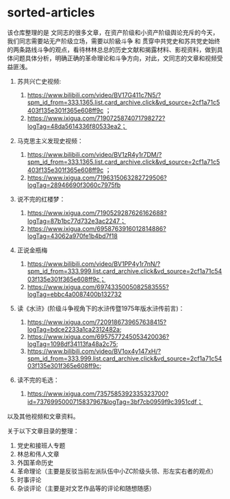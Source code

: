 # sorted-articles

该仓库整理的是 文同志的很多文章，在资产阶级和小资产阶级舆论充斥的今天，我们同志需要站无产阶级立场，需要以阶級斗争 和 贯穿中共党史和苏共党史始终的两条路线斗争的观点，看待林林总总的历史文献和揭露材料、影视资料，做到具体问题具体分析，明确正确的革命理论和斗争方向，对此，文同志的文章和视频受益匪浅。

1. 苏共兴亡史视频: 
   1.  https://www.bilibili.com/video/BV17G411c7N5/?spm_id_from=333.1365.list.card_archive.click&vd_source=2cf1a71c5403f135e301f365e608ff9c ；
   2.   https://www.ixigua.com/7190725874071798272?logTag=48da5614336f80533ea2；

2. 马克思主义发现史视频：
   1.  https://www.bilibili.com/video/BV1zR4y1r7DM/?spm_id_from=333.1365.list.card_archive.click&vd_source=2cf1a71c5403f135e301f365e608ff9c ；
   2.  https://www.ixigua.com/7196315063282729506?logTag=28946690f3060c7975fb 

3. 说不完的红楼梦：
   1. https://www.ixigua.com/7190529287626162688?logTag=87b1bc77d732e3ac2247；
   2. https://www.ixigua.com/6958763916012814886?logTag=43062a970fe1b4bd7f18

4. 正说金瓶梅
   1.  https://www.bilibili.com/video/BV1PP4y1r7nN/?spm_id_from=333.999.list.card_archive.click&vd_source=2cf1a71c5403f135e301f365e608ff9c；
   2.  https://www.ixigua.com/6974335005082583555?logTag=ebbc4a0087400b132732

5. 读《水浒》(阶级斗争视角下的水浒传暨1975年版水浒传前言)：
   1. https://www.ixigua.com/7209186739657638415?logTag=bdce2233a1ca2312482a;
   2. https://www.ixigua.com/6957577245053420036?logTag=1098df34113fa48a2c75;
   3. https://www.bilibili.com/video/BV1ox4y147xH/?spm_id_from=333.999.list.card_archive.click&vd_source=2cf1a71c5403f135e301f365e608ff9c;
6. 读不完的毛选：
   1. https://www.ixigua.com/7357585392335323700?id=7376995000715837967&logTag=3bf7cb0959f9c3951cdf；

以及其他视频和文章资料。

关于以下文章目录的整理：

1. 党史和接班人专题
2. 林总和伟人文章
3. 外国革命历史
4. 革命理论（主要是反驳当前左派队伍中小ZC阶级头领、形左实右者的观点）
5. 时事评论
6. 杂谈评论（主要是对文艺作品等的评论和随想随感）